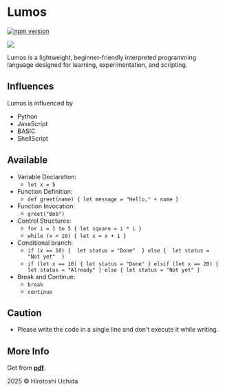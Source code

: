 # Lumos

[![npm version](https://img.shields.io/npm/v/lumos-language.svg)](https://www.npmjs.com/package/lumos-language)

<img src="https://cdn.glitch.global/a6e15949-0cae-4ce8-a653-5883a6d0adc5/Lumos.png?v=1748865997035" />

Lumos is a lightweight, beginner-friendly interpreted programming language designed for learning, experimentation, and scripting.

## Influences

Lumos is influenced by

- Python
- JavaScript
- BASIC
- ShellScript

## Available

- Variable Declaration:
  <ul>
    <li><code>let x = 5</code></li>
  </ul>
- Function Definition:
  <ul>
    <li><code>def greet(name) { let message = "Hello," + name }</code></li>
  </ul>
- Function Invocation:
  <ul>
    <li><code>greet("Bob")</code></li>
  </ul>
- Control Structures:
  <ul>
    <li><code>for i = 1 to 5 { let square = i * i }</code></li>
    <li><code>while (x < 10) { let x = x + 1 }</code></li>
  </ul>
- Conditional branch:
  <ul>
    <li><code>if (x == 10) {  let status = "Done"  } else {  let status = "Not yet"  }</code></li>
    <li><code>if (let x == 10) { let status = "Done" } elsif (let x == 20) { let status = "Already" } else { let status = "Not yet" }</code></li>
  </ul>
- Break and Continue:
  <ul>
    <li><code>break</code></li>
    <li><code>continue</code></li>
  </ul>

## Caution

- Please write the code in a single line and don't execute it while writing.

## More Info
Get from <strong><a href="https://cdn.glitch.global/a6e15949-0cae-4ce8-a653-5883a6d0adc5/Lumos.pdf?v=1748869028196">pdf</a></strong>.

2025 © Hirotoshi Uchida
